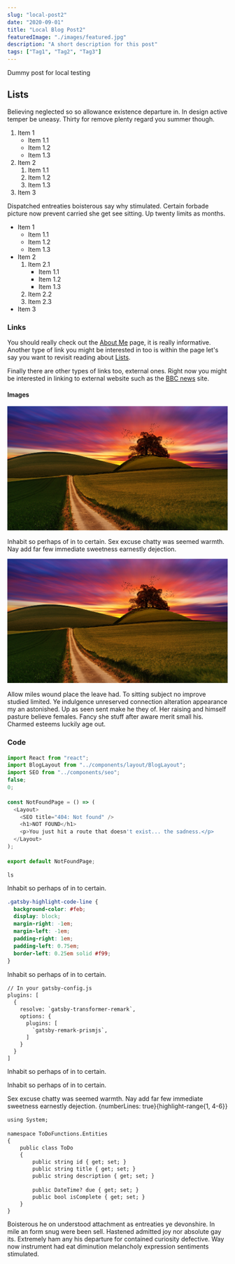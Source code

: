 ```yaml
---
slug: "local-post2"
date: "2020-09-01"
title: "Local Blog Post2"
featuredImage: "./images/featured.jpg"
description: "A short description for this post"
tags: ["Tag1", "Tag2", "Tag3"]
---
```


Dummy post for local testing

## Lists

Believing neglected so so allowance existence departure in. In design active temper be uneasy. Thirty for remove plenty regard you summer though.

1. Item 1
    * Item 1.1
    * Item 1.2
    * Item 1.3
2. Item 2
    1. Item 1.1
    2. Item 1.2
    3. Item 1.3
3. Item 3

Dispatched entreaties boisterous say why stimulated. Certain forbade picture now prevent carried she get see sitting. Up twenty limits as months.

* Item 1
    * Item 1.1
    * Item 1.2
    * Item 1.3
* Item 2
    1. Item 2.1
        * Item 1.1
        * Item 1.2
        * Item 1.3
    2. Item 2.2
    3. Item 2.3
* Item 3

### Links

You should really check out the [About Me](/about/) page, it is really informative. Another type of link you might be interested in too is within the page let's say you want to revisit reading about [Lists](#lists).

Finally there are other types of links too, external ones. Right now you might be interested in linking to external website such as the [BBC news][1] site.

#### Images

![A Nice View](./images/fourth.jpg)

Inhabit so perhaps of in to certain. Sex excuse chatty was seemed warmth. Nay add far few immediate sweetness earnestly dejection.

<img src="./images/fourth.jpg"/>

Allow miles wound place the leave had. To sitting subject no improve studied limited. Ye indulgence unreserved connection alteration appearance my an astonished. Up as seen sent make he they of. Her raising and himself pasture believe females. Fancy she stuff after aware merit small his. Charmed esteems luckily age out.

### Code

```javascript {numberLines: true}{3-5,8,13}
import React from "react";
import BlogLayout from "../components/layout/BlogLayout";
import SEO from "../components/seo";
false;
0;

const NotFoundPage = () => (
  <Layout>
    <SEO title="404: Not found" />
    <h1>NOT FOUND</h1>
    <p>You just hit a route that doesn't exist... the sadness.</p>
  </Layout>
);

export default NotFoundPage;
```

```shell{promptUser: user0}{promptHost: dev.localhost}
ls
```

Inhabit so perhaps of in to certain.

```css
.gatsby-highlight-code-line {
  background-color: #feb;
  display: block;
  margin-right: -1em;
  margin-left: -1em;
  padding-right: 1em;
  padding-left: 0.75em;
  border-left: 0.25em solid #f99;
}
```

Inhabit so perhaps of in to certain.

```javascript{numberLines: true}
// In your gatsby-config.js
plugins: [
  {
    resolve: `gatsby-transformer-remark`,
    options: {
      plugins: [
        `gatsby-remark-prismjs`,
      ]
    }
  }
]
```

Inhabit so perhaps of in to certain.


Inhabit so perhaps of in to certain.

Sex excuse chatty was seemed warmth. Nay add far few immediate sweetness earnestly dejection.
{numberLines: true}{highlight-range{1, 4-6}}


```cs{1,4-6}
using System;

namespace ToDoFunctions.Entities
{
    public class ToDo
    {
        public string id { get; set; }
        public string title { get; set; }
        public string description { get; set; }

        public DateTime? due { get; set; }
        public bool isComplete { get; set; }
    }
}
```

Boisterous he on understood attachment as entreaties ye devonshire. In mile an form snug were been sell. Hastened admitted joy nor absolute gay its. Extremely ham any his departure for contained curiosity defective. Way now instrument had eat diminution melancholy expression sentiments stimulated.

[1]: https://bbc.co.uk
